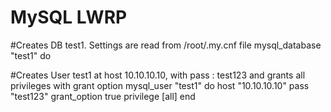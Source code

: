 MySQL LWRP
=============
#Creates DB test1. Settings are read from /root/.my.cnf file
mysql_database "test1" do

#Creates User test1 at host 10.10.10.10, with pass : test123 and grants all privileges with grant option
mysql_user "test1" do
  host "10.10.10.10"
  pass "test123"
  grant_option true
  privilege [all]
end
  
  
  
